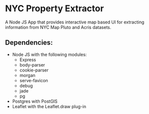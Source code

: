NYC Property Extractor
==============
A Node JS App that provides interactive map based UI for extracting information from NYC Map Pluto and Acris datasets.

## Dependencies:

- Node JS with the following modules:
  - Express
  - body-parser
  - cookie-parser
  - morgan
  - serve-favicon
  - debug
  - jade
  - pg
- Postgres with PostGIS
- Leaflet with the Leaflet.draw plug-in
